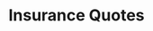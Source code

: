 ---sort_key: 13layout: "sku"id: insurance-quotes-devicetitle: "Insurance Quotes"heading: "Insurance Quotes"sub-title: "Insurance quotes for damaged equipment"category: "Sales Insurance Quotes and Support"category_description: "Repair quotes and services covered by insurance claims."keywords: ""features: - feature: "Perform diagnostics on 1 device" - feature: "Supply a report advising Repair Estimate" - feature: "If Not Economical to Repair, we advise Replace"price: "79"unit: "device"australia_only: "Yes"---